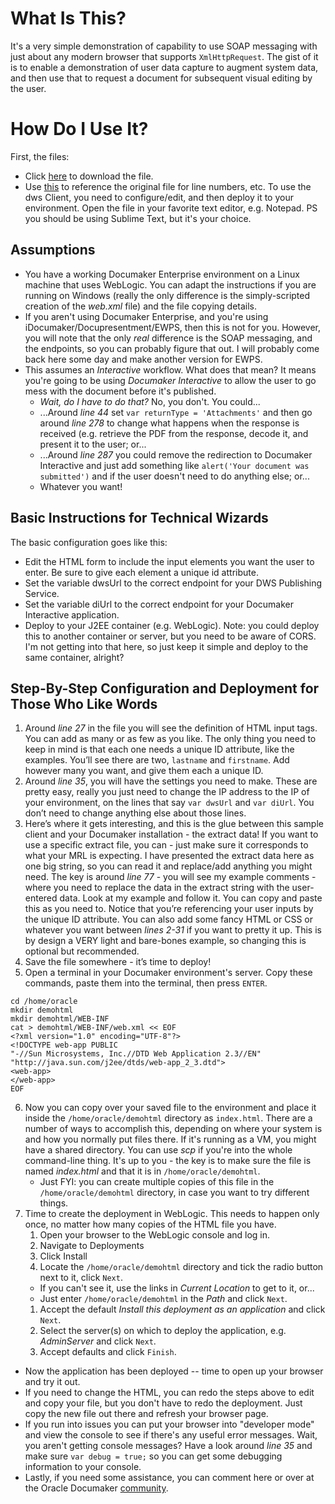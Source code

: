 # What Is This?
It's a very simple demonstration of capability to use SOAP messaging with just about any modern browser that supports ``XmlHttpRequest``. The gist of it is to enable a demonstration of user data capture to augment system data, and then use that to request a document for subsequent visual editing by the user.

# How Do I Use It?
First, the files:
* Click [here](https://raw.githubusercontent.com/calittle/documaker/master/dwsClient/index.html) to download the file.
* Use [this](https://github.com/calittle/documaker/blob/master/dwsClient/index.html) to reference the original file for line numbers, etc.
To use the dws Client, you need to configure/edit, and then deploy it to your environment. Open the file in your favorite text editor, e.g. Notepad. PS you should be using Sublime Text, but it's your choice.
## Assumptions
* You have a working Documaker Enterprise environment on a Linux machine that uses WebLogic. You can adapt the instructions if you are running on Windows (really the only difference is the simply-scripted creation of the _web.xml_ file) and the file copying details. 
* If you aren't using Documaker Enterprise, and you're using iDocumaker/Docupresentment/EWPS, then this is not for you. However, you will note that the only _real_ difference is the SOAP messaging, and the endpoints, so you can probably figure that out. I will probably come back here some day and make another version for EWPS.
* This assumes an _*Interactive*_ workflow. What does that mean? It means you're going to be using *_Documaker Interactive_* to allow the user to go mess with the document before it's published.
   * _Wait, do I have to do that?_ No, you don't. You could...
   * ...Around _line 44_ set `var returnType = 'Attachments'` and then go around _line 278_ to change what happens when the response is received (e.g. retrieve the PDF from the response, decode it, and present it to the user; or...
   * ...Around _line 287_ you could remove the redirection to Documaker Interactive and just add something like `alert('Your document was submitted')` and if the user doesn't need to do anything else; or...
   * Whatever you want!
## Basic Instructions for Technical Wizards
The basic configuration goes like this:
* Edit the HTML form to include the input elements you want the user to enter. Be sure to give each element a unique id attribute.
* Set the variable dwsUrl to the correct endpoint for your DWS Publishing Service.
* Set the variable diUrl to the correct endpoint for your Documaker Interactive application.
* Deploy to your J2EE container (e.g. WebLogic). Note: you could deploy this to another container or server, but you need to be aware of CORS. I'm not getting into that here, so just keep it simple and deploy to the same container, alright?

## Step-By-Step Configuration and Deployment for Those Who Like Words
1. Around _line 27_ in the file you will see the definition of HTML input tags. You can add as many or as few as you like. The only thing you need to keep in mind is that each one needs a unique ID attribute, like the examples. You’ll see there are two, `lastname` and `firstname`. Add however many you want, and give them each a unique ID.
1. Around _line 35_, you will have the settings you need to make. These are pretty easy, really you just need to change the IP address to the IP of your environment, on the lines that say `var dwsUrl` and `var diUrl`. You don’t need to change anything else about those lines.
1. Here’s where it gets interesting, and this is the glue between this sample client and your Documaker installation - the extract data! If you want to use a specific extract file, you can - just make sure it corresponds to what your MRL is expecting. I have presented the extract data here as one big string, so you can read it and replace/add anything you might need. The key is around _line 77_ - you will see my example comments - where you need to replace the data in the extract string with the user-entered data. Look at my example and follow it. You can copy and paste this as you need to. Notice that you’re referencing your user inputs by the unique ID attribute.
You can also add some fancy HTML or CSS or whatever you want between _lines 2-31_ if you want to pretty it up. This is by design a VERY light and bare-bones example, so changing this is optional but recommended.
1. Save the file somewhere - it’s time to deploy!
1. Open a terminal in your Documaker environment's server. Copy these commands, paste them into the terminal, then press `ENTER`.
```
cd /home/oracle
mkdir demohtml
mkdir demohtml/WEB-INF
cat > demohtml/WEB-INF/web.xml << EOF
<?xml version="1.0" encoding="UTF-8"?>
<!DOCTYPE web-app PUBLIC
"-//Sun Microsystems, Inc.//DTD Web Application 2.3//EN"
"http://java.sun.com/j2ee/dtds/web-app_2_3.dtd">
<web-app>
</web-app>
EOF
```
6. Now you can copy over your saved file to the environment and place it inside the `/home/oracle/demohtml` directory as `index.html`. There are a number of ways to accomplish this, depending on where your system is and how you normally put files there. If it's running as a VM, you might have a shared directory. You can use _scp_ if you're into the whole command-line thing. It's up to you - the key is to make sure the file is named *index.html* and that it is in `/home/oracle/demohtml`.
    * Just FYI: you can create multiple copies of this file in the `/home/oracle/demohtml` directory, in case you want to try different things. 
1. Time to create the deployment in WebLogic. This needs to happen only once, no matter how many copies of the HTML file you have. 
    1. Open your browser to the WebLogic console and log in.
    1. Navigate to Deployments
    1. Click Install
    1. Locate the `/home/oracle/demohtml` directory and tick the radio button next to it, click `Next`. 
      * If you can't see it, use the links in _Current Location_ to get to it, or...
      * Just enter `/home/oracle/demohtml` in the _Path_ and click `Next`.
    1. Accept the default _Install this deployment as an application_ and click `Next`.
    1. Select the server(s) on which to deploy the application, e.g. _AdminServer_  and click `Next`.
    1. Accept defaults and click `Finish`.
* Now the application has been deployed -- time to open up your browser and try it out. 
* If you need to change the HTML, you can redo the steps above to edit and copy your file, but you don't have to redo the deployment. Just copy the new file out there and refresh your browser page.
* If you run into issues you can put your browser into "developer mode" and view the console to see if there's any useful error messages. Wait, you aren't getting console messages? Have a look around _line 35_ and make sure `var debug = true;` so you can get some debugging information to your console.
* Lastly, if you need some assistance, you can comment here or over at the Oracle Documaker [community](https://community.oracle.com/community/groundbreakers/oracle-applications/documaker).
